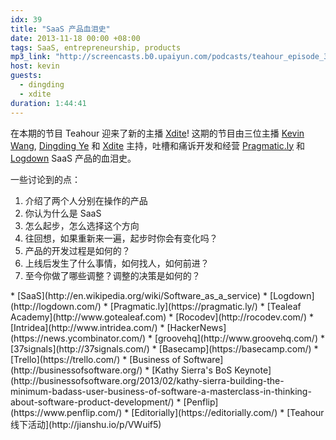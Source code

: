 ```yaml
---
idx: 39
title: "SaaS 产品血泪史"
date: 2013-11-18 00:00 +08:00
tags: SaaS, entrepreneurship, products
mp3_link: "http://screencasts.b0.upaiyun.com/podcasts/teahour_episode_39.m4a"
host: kevin
guests:
  - dingding
  - xdite
duration: 1:44:41
---
```


在本期的节目 Teahour 迎来了新的主播 [Xdite](http://blog.xdite.net/)! 这期的节目由三位主播 [Kevin Wang](http://www.gotealeaf.com), [Dingding Ye](http://yedingding.com) 和 [Xdite](http://blog.xdite.net) 主持，吐槽和痛诉开发和经营 [Pragmatic.ly](https://pragmatic.ly/) 和 [Logdown](http://logdown.com/) SaaS 产品的血泪史。

一些讨论到的点：

1. 介绍了两个人分别在操作的产品
2. 你认为什么是 SaaS
3. 怎么起步，怎么选择这个方向
4. 往回想，如果重新来一遍，起步时你会有变化吗？
5. 产品的开发过程是如何的？
6. 上线后发生了什么事情，如何找人，如何前进？
7. 至今你做了哪些调整？调整的决策是如何的？

<section class="notes" markdown="1">
* [SaaS](http://en.wikipedia.org/wiki/Software_as_a_service)
* [Logdown](http://logdown.com/)
* [Pragmatic.ly](https://pragmatic.ly/)
* [Tealeaf Academy](http://www.gotealeaf.com)
* [Rocodev](http://rocodev.com/)
* [Intridea](http://www.intridea.com/)
* [HackerNews](https://news.ycombinator.com/)
* [groovehq](http://www.groovehq.com/)
* [37signals](http://37signals.com/)
* [Basecamp](https://basecamp.com/)
* [Trello](https://trello.com/)
* [Business of Software](http://businessofsoftware.org/)
* [Kathy Sierra's BoS Keynote](http://businessofsoftware.org/2013/02/kathy-sierra-building-the-minimum-badass-user-business-of-software-a-masterclass-in-thinking-about-software-product-development/)
* [Penflip](https://www.penflip.com/)
* [Editorially](https://editorially.com/)
* [Teahour 线下活动](http://jianshu.io/p/VWuif5)
</section>

